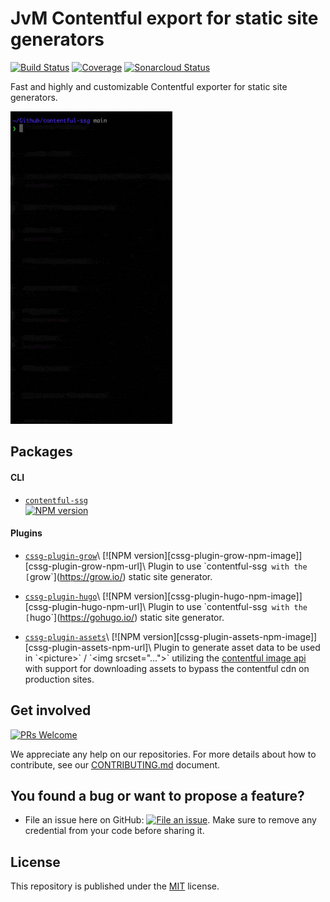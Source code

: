 # JvM Contentful export for static site generators


[![Build Status][ci-image]][ci-url] [![Coverage][coveralls-image]][coveralls-url] [![Sonarcloud Status][sonarcloud-image]][sonarcloud-url]

Fast and highly and customizable Contentful exporter for static site generators.

![gif](https://github.com/jungvonmatt/contentful-ssg/blob/main/demo.gif?raw=true)

## Packages

#### CLI 
- [`contentful-ssg`](packages/contentful-ssg)\
  [![NPM version][contentful-ssg-npm-image]][contentful-ssg-npm-url]

#### Plugins

- [`cssg-plugin-grow`](packages/cssg-plugin-grow`)\
  [![NPM version][cssg-plugin-grow-npm-image]][cssg-plugin-grow-npm-url]\
  Plugin to use `contentful-ssg` with the [`grow`](https://grow.io/) static site generator.

- [`cssg-plugin-hugo`](packages/cssg-plugin-hugo`)\
  [![NPM version][cssg-plugin-hugo-npm-image]][cssg-plugin-hugo-npm-url]\
  Plugin to use `contentful-ssg` with the [`hugo`](https://gohugo.io/) static site generator.

- [`cssg-plugin-assets`](packages/cssg-plugin-assets`)\
  [![NPM version][cssg-plugin-assets-npm-image]][cssg-plugin-assets-npm-url]\
  Plugin to generate asset data to be used in `<picture>` / `<img srcset="...">` utilizing the [contentful image api](https://www.contentful.com/developers/docs/references/images-api/) with support for downloading assets to bypass the contentful cdn on production sites.

## Get involved

[![PRs Welcome](https://img.shields.io/badge/PRs-welcome-brightgreen.svg?maxAge=31557600)](http://makeapullrequest.com)

We appreciate any help on our repositories. For more details about how to
contribute, see our [CONTRIBUTING.md](CONTRIBUTING.md)
document.

## You found a bug or want to propose a feature?

- File an issue here on GitHub: [![File an issue](https://img.shields.io/badge/-Create%20Issue-6cc644.svg?logo=github&maxAge=31557600)](https://github.com/jungvonmatt/contentful-ssg/issues/new). Make sure to remove any credential from your code before sharing it.

## License

This repository is published under the [MIT](LICENSE) license.

[contentful-ssg-npm-url]: https://www.npmjs.com/package/@jungvonmatt/contentful-ssg
[contentful-ssg-npm-image]: https://img.shields.io/npm/v/@jungvonmatt/contentful-ssg.svg
[cssg-plugin-grow-npm-url]: https://www.npmjs.com/package/@jungvonmatt/cssg-plugin-grow
[cssg-plugin-grow-npm-image]: https://img.shields.io/npm/v/@jungvonmatt/cssg-plugin-grow.svg
[cssg-plugin-hugo-npm-url]: https://www.npmjs.com/package/@jungvonmatt/cssg-plugin-hugo
[cssg-plugin-hugo-npm-image]: https://img.shields.io/npm/v/@jungvonmatt/cssg-plugin-hugo.svg
[cssg-plugin-assets-npm-url]: https://www.npmjs.com/package/@jungvonmatt/cssg-plugin-assets
[cssg-plugin-assets-npm-image]: https://img.shields.io/npm/v/@jungvonmatt/cssg-plugin-assets.svg
[ci-url]: https://github.com/jungvonmatt/contentful-ssg/actions?workflow=Tests
[ci-image]: https://github.com/jungvonmatt/contentful-ssg/workflows/Tests/badge.svg
[coveralls-url]: https://coveralls.io/github/jungvonmatt/contentful-ssg?branch=main
[coveralls-image]: https://img.shields.io/coveralls/github/jungvonmatt/contentful-ssg/main.svg
[sonarcloud-url]: https://sonarcloud.io/dashboard?id=jungvonmatt_contentful-ssg
[sonarcloud-image]: https://sonarcloud.io/api/project_badges/measure?project=jungvonmatt_contentful-ssg&metric=alert_status

